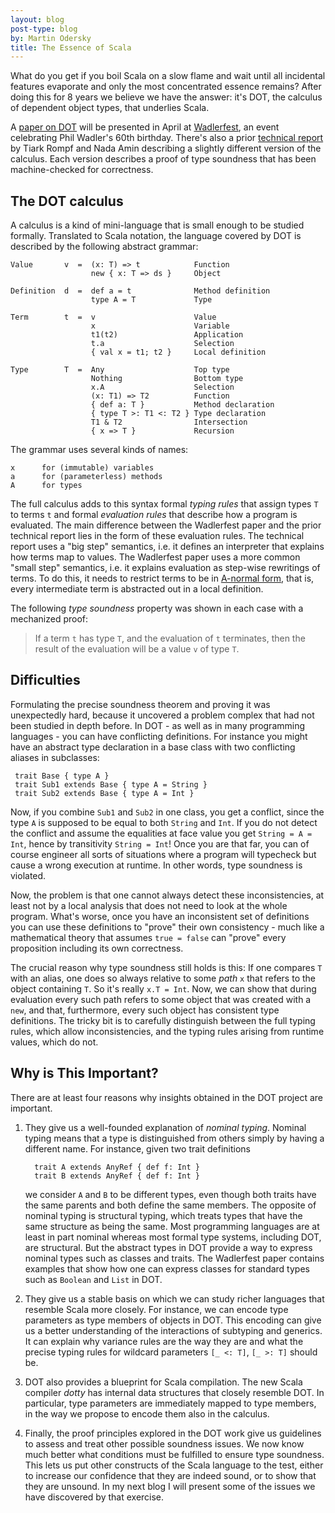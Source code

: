 ```yaml
---
layout: blog
post-type: blog
by: Martin Odersky
title: The Essence of Scala
---
```


What do you get if you boil Scala on a slow flame and wait until all
incidental features evaporate and only the most concentrated essence
remains? After doing this for 8 years we believe we have the answer:
it's DOT, the calculus of dependent object types, that underlies Scala.

A [paper on DOT](http://infoscience.epfl.ch/record/215280) will be
presented in April at [Wadlerfest](http://events.inf.ed.ac.uk/wf2016),
an event celebrating Phil Wadler's 60th birthday. There's also a prior
[technical report](http://arxiv.org/abs/1510.05216v1) by Tiark Rompf
and Nada Amin describing a slightly different version of the
calculus. Each version describes a proof of type soundness that has
been machine-checked for correctness.

## The DOT calculus

A calculus is a kind of mini-language that is small enough to be
studied formally. Translated to Scala notation, the language covered
by DOT is described by the following abstract grammar:

    Value       v  =  (x: T) => t            Function
                      new { x: T => ds }     Object

    Definition  d  =  def a = t              Method definition
                      type A = T             Type

    Term        t  =  v                      Value
                      x                      Variable
                      t1(t2)                 Application
                      t.a                    Selection
                      { val x = t1; t2 }     Local definition

    Type        T  =  Any                    Top type
                      Nothing                Bottom type
                      x.A                    Selection
                      (x: T1) => T2          Function
                      { def a: T }           Method declaration
                      { type T >: T1 <: T2 } Type declaration
                      T1 & T2                Intersection
                      { x => T }             Recursion

The grammar uses several kinds of names:

    x      for (immutable) variables
    a      for (parameterless) methods
    A      for types

The full calculus adds to this syntax formal _typing rules_ that assign
types `T` to terms `t` and formal _evaluation rules_ that describe how a
program is evaluated. The main difference between the Wadlerfest paper
and the prior technical report lies in the form of these evaluation
rules. The technical report uses a "big step" semantics, i.e. it
defines an interpreter that explains how terms map to
values. The Wadlerfest paper uses a more common "small step"
semantics, i.e. it explains evaluation as step-wise rewritings of
terms. To do this, it needs to restrict terms to be in [A-normal
form](https://en.wikipedia.org/wiki/A-normal_form), that is, every
intermediate term is abstracted out in a local definition.

The following _type soundness_ property was shown in each case with a
mechanized proof:

> If a term `t` has type `T`, and the evaluation of `t` terminates, then
  the result of the evaluation will be a value `v` of type `T`.

## Difficulties

Formulating the precise soundness theorem and proving it was unexpectedly hard,
because it uncovered a problem complex that had not been
studied in depth before. In DOT - as well as in many programming languages -
you can have conflicting definitions. For instance you might have an abstract
type declaration in a base class with two conflicting aliases in subclasses:

     trait Base { type A }
     trait Sub1 extends Base { type A = String }
     trait Sub2 extends Base { type A = Int }

Now, if you combine `Sub1` and `Sub2` in one class, you get a conflict, since the type `A` is supposed to be equal to both `String` and `Int`. If you do
not detect the conflict and assume the equalities at face value you
get `String = A = Int`, hence by transitivity `String = Int`! Once you
are that far, you can of course engineer all sorts of situations where
a program will typecheck but cause a wrong execution at runtime. In
other words, type soundness is violated.

Now, the problem is that one cannot always detect these
inconsistencies, at least not by a local analysis that does not need
to look at the whole program. What's worse, once you have an
inconsistent set of definitions you can use these definitions to
"prove" their own consistency - much like a mathematical theory that
assumes `true = false` can "prove" every proposition including its own
correctness.

The crucial reason why type soundness still holds is this: If one
compares `T` with an alias, one does so always relative to some _path_
`x` that refers to the object containing `T`.  So it's really `x.T =
Int`. Now, we can show that during evaluation every such path refers
to some object that was created with a `new`, and that, furthermore,
every such object has consistent type definitions. The tricky bit is
to carefully distinguish between the full typing rules, which allow
inconsistencies, and the typing rules arising from runtime values,
which do not.

## Why is This Important?

There are at least four reasons why insights obtained in the DOT
project are important.

 1. They give us a well-founded explanation of _nominal typing_.
    Nominal typing means that a type is distinguished from others
    simply by having a different name.
    For instance, given two trait definitions

          trait A extends AnyRef { def f: Int }
          trait B extends AnyRef { def f: Int }

    we consider `A` and `B` to be different types, even though both
    traits have the same parents and both define the same members.
    The opposite of
    nominal typing is structural typing, which treats types
    that have the same structure as being the same. Most programming
    languages are at least in part nominal whereas most formal type systems,
    including DOT, are structural. But the abstract types in DOT
    provide a way to express nominal types such as classes and traits.
    The Wadlerfest paper contains examples that show how
    one can express classes for standard types such as `Boolean` and `List` in DOT.

 2. They give us a stable basis on which we can study richer languages
    that resemble Scala more closely. For instance, we can encode
    type parameters as type members of objects in DOT. This encoding
    can give us a better understanding of the interactions of
    subtyping and generics. It can explain why variance rules
    are the way they are and what the precise typing rules for
    wildcard parameters `[_ <: T]`, `[_ >: T]` should be.

 3. DOT also provides a blueprint for Scala compilation. The new Scala
    compiler _dotty_ has internal data structures that closely resemble DOT.
    In particular, type parameters are immediately mapped to type members,
    in the way we propose to encode them also in the calculus.

 4. Finally, the proof principles explored in the DOT work give us guidelines
    to assess and treat other possible soundness issues. We now know much
    better what conditions must be fulfilled to ensure type soundness.
    This lets us put other constructs of the Scala language to the test,
    either to increase our confidence that they are indeed sound, or
    to show that they are unsound. In my next blog I will
    present some of the issues we have discovered by that exercise.


